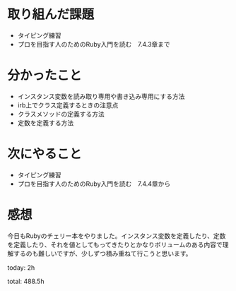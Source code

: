 #  取り組んだ課題
- タイピング練習
- プロを目指す人のためのRuby入門を読む　7.4.3章まで

# 分かったこと
- インスタンス変数を読み取り専用や書き込み専用にする方法
- irb上でクラス定義するときの注意点
- クラスメソッドの定義する方法
- 定数を定義する方法

# 次にやること
- タイピング練習
- プロを目指す人のためのRuby入門を読む　7.4.4章から

# 感想
今日もRubyのチェリー本をやりました。インスタンス変数を定義したり、定数を定義したり、それを値としてもってきたりとかなりボリュームのある内容で理解するのも難しいですが、少しずつ積み重ねて行こうと思います。

today: 2h

total: 488.5h
